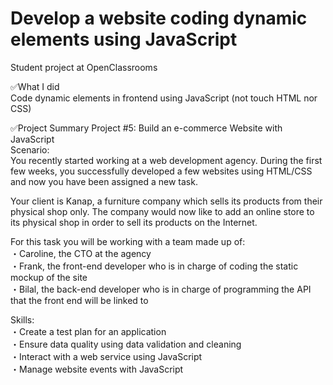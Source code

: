# Develop a website coding dynamic elements using JavaScript
Student project at OpenClassrooms

✅What I did<br>
Code dynamic elements in frontend using JavaScript (not touch HTML nor CSS)


✅Project Summary
Project #5: Build an e-commerce Website with JavaScript<br>
Scenario:<br>
You recently started working at a web development agency. During the first few weeks, you successfully developed a few websites using HTML/CSS and now you have been assigned a new task.

Your client is Kanap, a furniture company which sells its products from their physical shop only. The company would now like to add an online store to its physical shop in order to sell its products on the Internet.

For this task you will be working with a team made up of:<br>
・Caroline, the CTO at the agency<br>
・Frank, the front-end developer who is in charge of coding the static mockup of the site<br> 
・Bilal, the back-end developer who is in charge of programming the API that the front end will be linked to

Skills:<br>
・Create a test plan for an application<br>
・Ensure data quality using data validation and cleaning<br>
・Interact with a web service using JavaScript<br>
・Manage website events with JavaScript<br>
